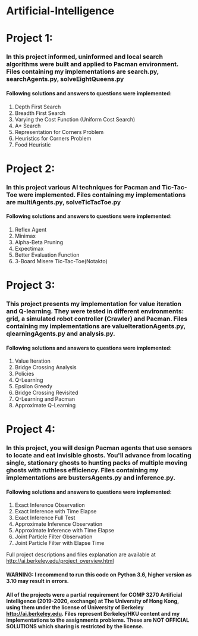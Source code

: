 # Artificial-Intelligence

# Project 1: 
### In this project informed, uninformed and local search algorithms were built and applied to Pacman environment. Files containing my implementations are **search.py, searchAgents.py, solveEightQueens.py**
#### Following solutions and answers to questions were implemented:
1. Depth First Search
2. Breadth First Search
3. Varying the Cost Function
(Uniform Cost Search)
4. A* Search
5. Representation for Corners
Problem
6. Heuristics for Corners
Problem
7. Food Heuristic

# Project 2: 
### In this project various AI techniques for Pacman and Tic-Tac-Toe were implemented. Files containing my implementations are **multiAgents.py, solveTicTacToe.py**
#### Following solutions and answers to questions were implemented:
1. Reflex Agent
2. Minimax
3. Alpha-Beta Pruning
4. Expectimax
5. Better Evaluation Function
6. 3-Board Misere Tic-Tac-Toe(Notakto)

# Project 3:
### This project presents my implementation for value iteration and Q-learning. They were tested in different environments: grid, a simulated robot controller (Crawler) and Pacman. Files containing my implementations are **valueIterationAgents.py, qlearningAgents.py and analysis.py**.
#### Following solutions and answers to questions were implemented:
1. Value Iteration
2. Bridge Crossing Analysis
3. Policies
4. Q-Learning
5. Epsilon Greedy
6. Bridge Crossing Revisited
7. Q-Learning and Pacman
8. Approximate Q-Learning

# Project 4:
### In this project, you will design Pacman agents that use sensors to locate and eat invisible ghosts. You'll advance from locating single, stationary ghosts to hunting packs of multiple moving ghosts with ruthless efficiency. Files containing my implementations are **bustersAgents.py and inference.py**.
#### Following solutions and answers to questions were implemented:
1. Exact Inference Observation
2. Exact Inference with Time Elapse
3. Exact Inference Full Test
4. Approximate Inference Observation
5. Approximate Inference with Time Elapse
6. Joint Particle Filter Observation
7. Joint Particle Filter with Elapse Time


Full project descriptions and files explanation are available at http://ai.berkeley.edu/project_overview.html




#### WARNING: I recommend to run this code on Python 3.6, higher version as 3.10 may result in errors.


#### All of the projects were a partial requirement for COMP 3270 Artificial Intelligence (2019-2020, exchange) at The University of Hong Kong, using them under the license of University of Berkeley http://ai.berkeley.edu. Files represent Berkeley/HKU content and my implementations to the assignments problems. These are NOT OFFICIAL SOLUTIONS which sharing is restricted by the license.



